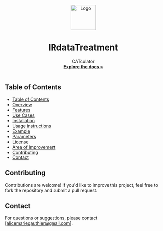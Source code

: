 <a name="readme-top"></a>
<br />
<div align="center">
  <a href="https://github.com/swisscatplus/">
    <img src="./images/logo.png" alt="Logo" width="80" height="80">
  </a>

  <h1 align="center">IRdataTreatment</h1>

  <p align="center">
    CATculator
    <br />
    <a href="https://github.com/swisscatplus/CATculator.git"><strong>Explore the docs »</strong></a>
    <br />
    <br />
  </p>
</div>

## Table of Contents

- [Table of Contents](#table-of-contents)
- [Overview](#overview)
- [Features](#features)
- [Use Cases](#use-cases)
- [Installation](#installation)
- [Usage instructions](#usage-instructions)
- [Example](#example)
- [Parameters](#parameters)
- [License](#license)
- [Area of Improvement](#area-of-improvement)
- [Contributing](#contributing)
- [Contact](#contact)


## Contributing

Contributions are welcome! If you'd like to improve this project, feel free to fork the repository and submit a pull request.

## Contact

For questions or suggestions, please contact [alicemariegauthier@gmail.com].
